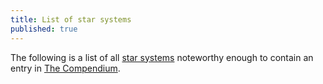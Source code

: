 ```yaml
---
title: List of star systems
published: true
---
```


The following is a list of all [star systems](/compendium/Star_system) noteworthy enough to contain an entry in [The Compendium](/compendium/Compendium).
